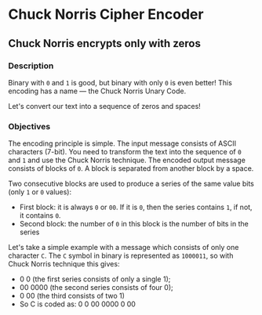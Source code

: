 # Chuck Norris Cipher Encoder

## Chuck Norris encrypts only with zeros

### Description

Binary with ```0``` and ```1``` is good, but binary with only ```0``` is even better! This encoding has a name — the Chuck Norris Unary Code.

Let's convert our text into a sequence of zeros and spaces!

### Objectives

The encoding principle is simple. The input message consists of ASCII characters (7-bit). You need to transform the text into the sequence of ```0``` and ```1``` and use the Chuck Norris technique. The encoded output message consists of blocks of ```0```. A block is separated from another block by a space.

Two consecutive blocks are used to produce a series of the same value bits (only ```1``` or ```0``` values):

* First block: it is always ```0``` or ```00```. If it is ```0```, then the series contains ```1```, if not, it contains ```0```.
* Second block: the number of ```0``` in this block is the number of bits in the series

Let's take a simple example with a message which consists of only one character ```C```. The ```C``` symbol in binary is represented as ```1000011```, so with Chuck Norris technique this gives:

* 0 0 (the first series consists of only a single 1);
* 00 0000 (the second series consists of four 0);
* 0 00 (the third consists of two 1)
* So C is coded as: 0 0 00 0000 0 00





